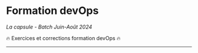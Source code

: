 # Formation devOps
_La capsule - Batch Juin-Août 2024_

:fire: Exercices et corrections formation devOps :fire:

---
